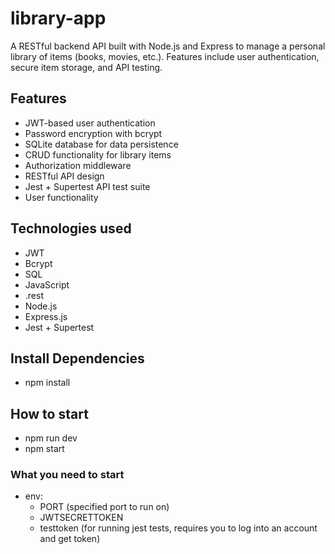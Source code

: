 # library-app
A RESTful backend API built with Node.js and Express to manage a personal library of items (books, movies, etc.). Features include user authentication, secure item storage, and API testing.

## Features

- JWT-based user authentication
- Password encryption with bcrypt
- SQLite database for data persistence
- CRUD functionality for library items
- Authorization middleware
- RESTful API design
- Jest + Supertest API test suite
- User functionality

## Technologies used
- JWT
- Bcrypt
- SQL
- JavaScript
- .rest
- Node.js
- Express.js
- Jest + Supertest

## Install Dependencies
- npm install

## How to start
- npm run dev
- npm start

### What you need to start
- env:
  - PORT (specified port to run on)
  - JWTSECRETTOKEN
  - testtoken (for running jest tests, requires you to log into an account and get token)
